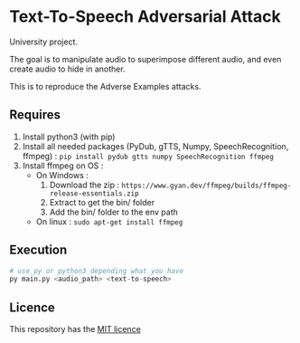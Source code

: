 # Text-To-Speech Adversarial Attack

University project.

The goal is to manipulate audio to superimpose different audio, and even create audio to hide in another.

This is to reproduce the Adverse Examples attacks.


## Requires

1. Install python3 (with pip)
1. Install all needed packages (PyDub, gTTS, Numpy, SpeechRecognition, ffmpeg) : `pip install pydub gtts numpy SpeechRecognition ffmpeg`
1. Install ffmpeg on OS :
    * On Windows :
        1. Download the zip : `https://www.gyan.dev/ffmpeg/builds/ffmpeg-release-essentials.zip`
        1. Extract to get the bin/ folder
        1. Add the bin/ folder to the env path
    * On linux : `sudo apt-get install ffmpeg`

## Execution

```py
# use py or python3 depending what you have
py main.py <audio_path> <text-to-speech>
```

## Licence

This repository has the [MIT licence](./LICENCE)
